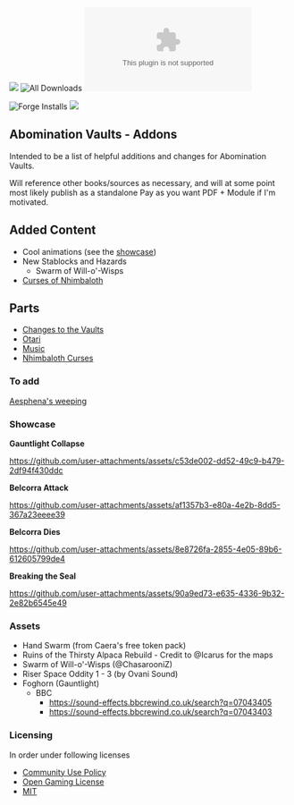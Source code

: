 ![](https://img.shields.io/badge/Foundry-v12-informational)
![All Downloads](https://img.shields.io/github/downloads/ChasarooniZ/Abomination-Vault-Addons/total?color=5e0000&label=All%20Downloads)
![Latest Release Download Count](https://img.shields.io/github/downloads/ChasarooniZ/Abomination-Vault-Addons/latest/module.zip)

![Forge Installs](https://img.shields.io/badge/dynamic/json?label=Forge%20Installs&query=package.installs&suffix=%25&url=https%3A%2F%2Fforge-vtt.com%2Fapi%2Fbazaar%2Fpackage%2Fabomination-vaults-addons&colorB=4aa94a)
[![](https://img.shields.io/badge/ko--fi-donate-%23FF5E5B?style=flat-square&logo=ko-fi&logoColor=white)](https://ko-fi.com/chasarooni)

## Abomination Vaults - Addons
Intended to be a list of helpful additions and changes for Abomination Vaults.

Will reference other books/sources as necessary, and will at some point most likely publish as a standalone Pay as you want PDF + Module if I'm motivated.

## Added Content
- Cool animations (see the [showcase](#showcase))
- New Stablocks and Hazards
  - Swarm of Will-o'-Wisps
- [Curses of Nhimbaloth](/NHIM_CURSE.MD)


## Parts
- [Changes to the Vaults](/VAULTS.MD)
- [Otari](/OTARI.MD)
- [Music](/MUSIC.MD)
- [Nhimbaloth Curses](/NHIM_CURSE.MD)

### To add
[Aesphena's weeping](https://discord.com/channels/880968862240239708/891395262810034176/1306506242553810944)

### Showcase
**Gauntlight Collapse**

https://github.com/user-attachments/assets/c53de002-dd52-49c9-b479-2df94f430ddc

**Belcorra Attack**

https://github.com/user-attachments/assets/af1357b3-e80a-4e2b-8dd5-367a23eeee39

**Belcorra Dies**

https://github.com/user-attachments/assets/8e8726fa-2855-4e05-89b6-612605799de4

**Breaking the Seal**

https://github.com/user-attachments/assets/90a9ed73-e635-4336-9b32-2e82b6545e49

### Assets
- Hand Swarm (from Caera's free token pack)
- Ruins of the Thirsty Alpaca Rebuild - Credit to @Icarus for the maps
- Swarm of Will-o'-Wisps (@ChasarooniZ)
- Riser Space Oddity 1 - 3 (by Ovani Sound)
- Foghorn (Gauntlight)
  - BBC
    - https://sound-effects.bbcrewind.co.uk/search?q=07043405
    - https://sound-effects.bbcrewind.co.uk/search?q=07043403

###  Licensing
In order under following licenses
- [Community Use Policy](/license/CUP.MD)
- [Open Gaming License](/license/OGL.MD)
- [MIT](/license/MIT.MD)
